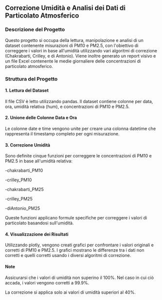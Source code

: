 ## Correzione Umidità e Analisi dei Dati di Particolato Atmosferico

### Descrizione del Progetto

Questo progetto si occupa della lettura, manipolazione e analisi di un dataset contenente misurazioni di PM10 e PM2.5, con l'obiettivo di correggere i valori in base all'umidità utilizzando vari algoritmi di correzione (Chakrabarti, Crilley, e di Antonio). Viene inoltre generato un report visivo e un file Excel contenente le medie giornaliere delle concentrazioni di particolato atmosferico.

### Struttura del Progetto

#### 1. Lettura del Dataset

Il file CSV è letto utilizzando pandas. Il dataset contiene colonne per data, ora, umidità relativa (hum), e concentrazioni di PM10 e PM2.5.

#### 2. Unione delle Colonne Data e Ora

Le colonne date e time vengono unite per creare una colonna datetime che rappresenta il timestamp completo per ogni misurazione.

#### 3. Correzione Umidità

Sono definite cinque funzioni per correggere le concentrazioni di PM10 e PM2.5 in base all'umidità relativa:

-chakrabarti_PM10

-crilley_PM10

-chakrabarti_PM25

-crilley_PM25

-diAntonio_PM25

Queste funzioni applicano formule specifiche per correggere i valori di particolato basandosi sull'umidità.

#### 4. Visualizzazione dei Risultati

Utilizzando plotly, vengono creati grafici per confrontare i valori originali e corretti di PM10 e PM2.5. I grafici mostrano le differenze tra i dati non corretti e quelli corretti usando i diversi algoritmi di correzione.


#### Note

Assicurarsi che i valori di umidità non superino il 100%. Nel caso in cui ciò accada, i valori vengono corretti a 99.9%.

La correzione si applica solo ai valori di umidità superiori al 40%.
